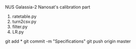 NUS Galassia-2 Nanosat's calibration part

1. ratetable.py
2. turn2csv.py
3. filter.py
4. LR.py

git add *
git commit -m "Specifications"
git push origin master